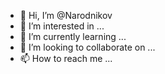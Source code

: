 - 👋 Hi, I’m @Narodnikov
- 👀 I’m interested in ...
- 🌱 I’m currently learning ...
- 💞️ I’m looking to collaborate on ...
- 📫 How to reach me ...

<!---
Narodnikov/Narodnikov is a ✨ special ✨ repository because its `README.md` (this file) appears on your GitHub profile.
You can click the Preview link to take a look at your changes.
--->
